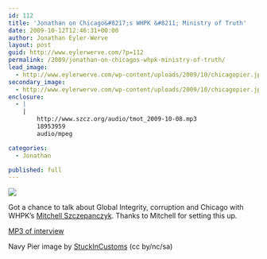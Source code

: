 ```yaml
---
id: 112
title: 'Jonathan on Chicago&#8217;s WHPK &#8211; Ministry of Truth'
date: 2009-10-12T12:46:31+00:00
author: Jonathan Eyler-Werve
layout: post
guid: http://www.eylerwerve.com/?p=112
permalink: /2009/jonathan-on-chicagos-whpk-ministry-of-truth/
lead_image:
  - http://www.eylerwerve.com/wp-content/uploads/2009/10/chicagopier.jpg
secondary_image:
  - http://www.eylerwerve.com/wp-content/uploads/2009/10/chicagopier.jpg
enclosure:
  - |
    |
        http://www.szcz.org/audio/tmot_2009-10-08.mp3
        18953959
        audio/mpeg

categories:
  - Jonathan

published: full
---
```


<img src="http://www.eylerwerve.com/wp-content/uploads/2009/10/chicagopier.jpg"/>

Got a chance to talk about Global Integrity, corruption and Chicago with WHPK&#8217;s [Mitchell Szczepanczyk](http://www.szcz.org/biography). Thanks to Mitchell for setting this up.

[MP3 of interview](http://www.szcz.org/audio/tmot_2009-10-08.mp3)

Navy Pier image by [StuckInCustoms](http://www.flickr.com/photos/stuckincustoms/3361217766/sizes/l/) (cc by/nc/sa)